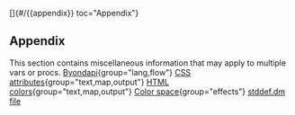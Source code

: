 []{#/{{appendix}} toc="Appendix"}
  ## Appendix
  This section contains miscellaneous information that may apply to
  multiple vars or procs.
  [Byondapi](ref/%7B%7Bappendix%7D%7D/Byondapi){group="lang,flow"}
  [CSS attributes](ref/%7B%7Bappendix%7D%7D/css){group="text,map,output"}
  [HTML
  colors](ref/%7B%7Bappendix%7D%7D/html-colors){group="text,map,output"}
  [Color space](ref/%7B%7Bappendix%7D%7D/color-space){group="effects"}
  [stddef.dm file](ref/%7B%7Bappendix%7D%7D/stddef%2edm)
